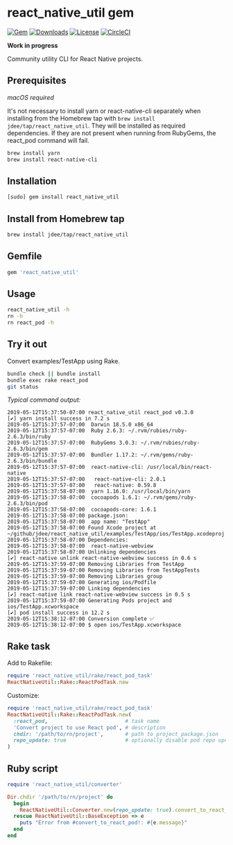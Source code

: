 # react_native_util gem

[![Gem](https://img.shields.io/gem/v/react_native_util.svg?style=flat)](https://rubygems.org/gems/react_native_util)
[![Downloads](https://img.shields.io/gem/dt/react_native_util.svg?style=flat)](https://rubygems.org/gems/react_native_util)
[![License](https://img.shields.io/badge/license-MIT-green.svg?style=flat)](https://github.com/jdee/react_native_util/blob/master/LICENSE)
[![CircleCI](https://img.shields.io/circleci/project/github/jdee/react_native_util.svg)](https://circleci.com/gh/jdee/react_native_util)

**Work in progress**

Community utility CLI for React Native projects.

## Prerequisites

_macOS required_

It's not necessary to install yarn or react-native-cli separately when
installing from the Homebrew tap with `brew install jdee/tap/react_native_util`.
They will be installed as required dependencies. If they are not present when
running from RubyGems, the react_pod command will fail.
```bash
brew install yarn
brew install react-native-cli
```

## Installation

```bash
[sudo] gem install react_native_util
```

## Install from Homebrew tap

```bash
brew install jdee/tap/react_native_util
```

## Gemfile

```Ruby
gem 'react_native_util'
```

## Usage

```bash
react_native_util -h
rn -h
rn react_pod -h
```

## Try it out

Convert examples/TestApp using Rake.

```bash
bundle check || bundle install
bundle exec rake react_pod
git status
```

_Typical command output:_
```
2019-05-12T15:37:50-07:00 react_native_util react_pod v0.3.0
[✔] yarn install success in 7.2 s
2019-05-12T15:37:57-07:00  Darwin 18.5.0 x86_64
2019-05-12T15:37:57-07:00  Ruby 2.6.3: ~/.rvm/rubies/ruby-2.6.3/bin/ruby
2019-05-12T15:37:57-07:00  RubyGems 3.0.3: ~/.rvm/rubies/ruby-2.6.3/bin/gem
2019-05-12T15:37:57-07:00  Bundler 1.17.2: ~/.rvm/gems/ruby-2.6.3/bin/bundle
2019-05-12T15:37:57-07:00  react-native-cli: /usr/local/bin/react-native
2019-05-12T15:37:57-07:00   react-native-cli: 2.0.1
2019-05-12T15:37:57-07:00   react-native: 0.59.8
2019-05-12T15:37:58-07:00  yarn 1.16.0: /usr/local/bin/yarn
2019-05-12T15:37:58-07:00  cocoapods 1.6.1: ~/.rvm/gems/ruby-2.6.3/bin/pod
2019-05-12T15:37:58-07:00  cocoapods-core: 1.6.1
2019-05-12T15:37:58-07:00 package.json:
2019-05-12T15:37:58-07:00  app name: "TestApp"
2019-05-12T15:37:58-07:00 Found Xcode project at ~/github/jdee/react_native_util/examples/TestApp/ios/TestApp.xcodeproj
2019-05-12T15:37:58-07:00 Dependencies:
2019-05-12T15:37:58-07:00  react-native-webview
2019-05-12T15:37:58-07:00 Unlinking dependencies
[✔] react-native unlink react-native-webview success in 0.6 s
2019-05-12T15:37:59-07:00 Removing Libraries from TestApp
2019-05-12T15:37:59-07:00 Removing Libraries from TestAppTests
2019-05-12T15:37:59-07:00 Removing Libraries group
2019-05-12T15:37:59-07:00 Generating ios/Podfile
2019-05-12T15:37:59-07:00 Linking dependencies
[✔] react-native link react-native-webview success in 0.5 s
2019-05-12T15:37:59-07:00 Generating Pods project and ios/TestApp.xcworkspace
[✔] pod install success in 12.2 s
2019-05-12T15:38:12-07:00 Conversion complete ✅
2019-05-12T15:38:12-07:00 $ open ios/TestApp.xcworkspace
```

## Rake task

Add to Rakefile:
```Ruby
require 'react_native_util/rake/react_pod_task'
ReactNativeUtil::Rake::ReactPodTask.new
```

Customize:
```Ruby
require 'react_native_util/rake/react_pod_task'
ReactNativeUtil::Rake::ReactPodTask.new(
  :react_pod,                         # task name
  'Convert project to use React pod', # description
  chdir: '/path/to/rn/project',       # path to project package.json
  repo_update: true                   # optionally disable pod repo update
)
```

## Ruby script

```Ruby
require 'react_native_util/converter'

Dir.chdir '/path/to/rn/project' do
  begin
    ReactNativeUtil::Converter.new(repo_update: true).convert_to_react_pod!
  rescue ReactNativeUtil::BaseException => e
    puts "Error from #convert_to_react_pod!: #{e.message}"
  end
end
```

